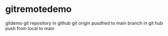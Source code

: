# gitremotedemo
gitdemo
git repository in github
git origin 
pusdhed to main branch in git hub
push from local to main
